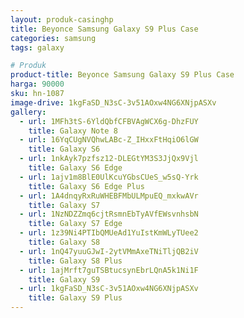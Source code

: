 ```yaml
---
layout: produk-casinghp
title: Beyonce Samsung Galaxy S9 Plus Case
categories: samsung
tags: galaxy

# Produk
product-title: Beyonce Samsung Galaxy S9 Plus Case
harga: 90000
sku: hn-1087
image-drive: 1kgFaSD_N3sC-3v51AOxw4NG6XNjpASXv
gallery:
  - url: 1MFh3tS-6YldQbfCFBVAgWCX6g-DhzFUY
    title: Galaxy Note 8
  - url: 16YqCUgNVQhwLABc-Z_IHxxFtHqiO6lGW
    title: Galaxy S6
  - url: 1nkAyk7pzfsz12-DLEGtYM3S3JjQx9Vjl
    title: Galaxy S6 Edge
  - url: 1ajv1m8BlE0UlKcuYGbsCUeS_w5sQ-Yrk
    title: Galaxy S6 Edge Plus
  - url: 1A4dnqyRxRuWHEBFMbULMpuEQ_mxkwAVr
    title: Galaxy S7
  - url: 1NzNDZZmq6cjtRsmnEbTyAVfEWsvnhsbN
    title: Galaxy S7 Edge
  - url: 1z39Ni4PTIbQMUeAd1YuIstKmWLyTUee2
    title: Galaxy S8
  - url: 1nQ47yuuGJwI-2ytVMmAxeTNiTljQB2iV
    title: Galaxy S8 Plus
  - url: 1ajMrft7guTSBtucsynEbrLQnA5k1Ni1F
    title: Galaxy S9
  - url: 1kgFaSD_N3sC-3v51AOxw4NG6XNjpASXv
    title: Galaxy S9 Plus
---
```

